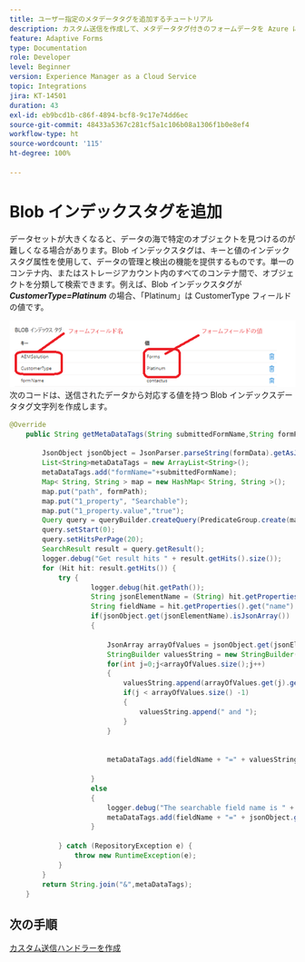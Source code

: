 ```yaml
---
title: ユーザー指定のメタデータタグを追加するチュートリアル
description: カスタム送信を作成して、メタデータタグ付きのフォームデータを Azure に保存
feature: Adaptive Forms
type: Documentation
role: Developer
level: Beginner
version: Experience Manager as a Cloud Service
topic: Integrations
jira: KT-14501
duration: 43
exl-id: eb9bcd1b-c86f-4894-bcf8-9c17e74dd6ec
source-git-commit: 48433a5367c281cf5a1c106b08a1306f1b0e8ef4
workflow-type: ht
source-wordcount: '115'
ht-degree: 100%

---
```


# Blob インデックスタグを追加

データセットが大きくなると、データの海で特定のオブジェクトを見つけるのが難しくなる場合があります。Blob インデックスタグは、キーと値のインデックスタグ属性を使用して、データの管理と検出の機能を提供するものです。単一のコンテナ内、またはストレージアカウント内のすべてのコンテナ間で、オブジェクトを分類して検索できます。例えば、Blob インデックスタグが _**CustomerType=Platinum**_ の場合、「Platinum」は CustomerType フィールドの値です。

![index-tags](assets/blob-with-index-tags1.png)
次のコードは、送信されたデータから対応する値を持つ Blob インデックスデータタグ文字列を作成します。

```java
@Override
    public String getMetaDataTags(String submittedFormName,String formPath,Session session,String formData) {

        JsonObject jsonObject = JsonParser.parseString(formData).getAsJsonObject();
        List<String>metaDataTags = new ArrayList<String>();
        metaDataTags.add("formName="+submittedFormName);
        Map< String, String > map = new HashMap< String, String >();
        map.put("path", formPath);
        map.put("1_property", "Searchable");
        map.put("1_property.value","true");
        Query query = queryBuilder.createQuery(PredicateGroup.create(map),session);
        query.setStart(0);
        query.setHitsPerPage(20);
        SearchResult result = query.getResult();
        logger.debug("Get result hits " + result.getHits().size());
        for (Hit hit: result.getHits()) {
            try {
                    logger.debug(hit.getPath());
                    String jsonElementName = (String) hit.getProperties().get("name");
                    String fieldName = hit.getProperties().get("name").toString();
                    if(jsonObject.get(jsonElementName).isJsonArray())
                    {
                        
                        JsonArray arrayOfValues = jsonObject.get(jsonElementName).getAsJsonArray();
                        StringBuilder valuesString = new StringBuilder();
                        for(int j=0;j<arrayOfValues.size();j++)
                        {
                            valuesString.append(arrayOfValues.get(j).getAsString());
                            if(j < arrayOfValues.size() -1)
                            {
                                valuesString.append(" and ");
                            }
                        }

                        
                        metaDataTags.add(fieldName + "=" + valuesString.toString());

                    }
                    else
                    {
                        logger.debug("The searchable field name is " + fieldName + "the json element name is " + jsonElementName);
                        metaDataTags.add(fieldName + "=" + jsonObject.get(jsonElementName).getAsString());
                    }

            } catch (RepositoryException e) {
                throw new RuntimeException(e);
            }
        }
        return String.join("&",metaDataTags);
    }
```

## 次の手順

[カスタム送信ハンドラーを作成](./create-custom-submit.md)
